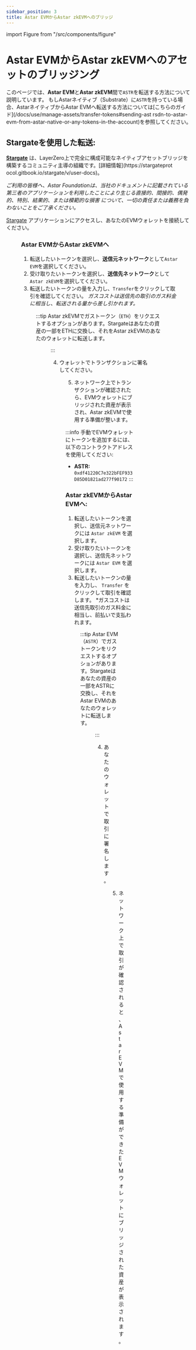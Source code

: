 ```yaml
---
sidebar_position: 3
title: Astar EVMからAstar zkEVMへのブリッジ
---
```


import Figure from "/src/components/figure"

# Astar EVMからAstar zkEVMへのアセットのブリッジング

このページでは、**Astar EVM**と**Astar zkEVM**間で`ASTR`を転送する方法について説明しています。
もしAstarネイティブ（Substrate）に`ASTR`を持っている場合、AstarネイティブからAstar EVMへ転送する方法については[こちらのガイド](/docs/use/manage-assets/transfer-tokens#sending-ast
rsdn-to-astar-evm-from-astar-native-or-any-tokens-in-the-account)を参照してください。

## Stargateを使用した転送:

**[Stargate](https://stargate.finance/transfer)** は、LayerZero上で完全に構成可能なネイティブアセットブリッジを構築するコミュニティ主導の組織です。[詳細情報](https://stargateprot
ocol.gitbook.io/stargate/v/user-docs)。

*ご利用の皆様へ、Astar Foundationは、当社のドキュメントに記載されている第三者のアプリケーションを利用したことにより生じる直接的、間接的、偶発的、特別、結果的、または模範的な損害
について、一切の責任または義務を負わないことをご了承ください。*

[Stargate](https://stargate.finance/transfer) アプリケーションにアクセスし、あなたのEVMウォレットを接続してください。

<Figure src={require('/docs/use/zkevm-guides/img/Stargate_1.png').default} width="75%" />

### Astar EVMからAstar zkEVMへ

1. 転送したいトークンを選択し、**送信元ネットワーク**として`Astar EVM`を選択してください。
2. 受け取りたいトークンを選択し、**送信先ネットワーク**として`Astar zkEVM`を選択してください。
3. 転送したいトークンの量を入力し、`Transfer`をクリックして取引を確認してください。
*ガスコストは送信先の取引のガス料金に相当し、転送される量から差し引かれます。*

<Figure src={require('/docs/use/zkevm-guides/img/Stargate_2.png').default} width="85%" />

:::tip
Astar zkEVMでガストークン（`ETH`）をリクエストするオプションがあります。Stargateはあなたの資産の一部をETHに交換し、それをAstar zkEVMのあなたのウォレットに転送します。

<Figure src={require('/docs/use/zkevm-guides/img/Stargate_3.png').default} width="85%" />
:::

4. ウォレットでトランザクションに署名してください。

<Figure src={require('/docs/use/zkevm-guides/img/Stargate_4.png').default} width="75%" />

5. ネットワーク上でトランザクションが確認されたら、EVMウォレットにブリッジされた資産が表示され、Astar zkEVMで使用する準備が整います。

:::info
手動でEVMウォレットにトークンを追加するには、以下のコントラクトアドレスを使用してください:
- **ASTR:** `0xdf41220C7e322bFEF933D85D01821ad277f90172`
:::

### Astar zkEVMからAstar EVMへ:

1. 転送したいトークンを選択し、送信元ネットワークには `Astar zkEVM` を選択します。
2. 受け取りたいトークンを選択し、送信先ネットワークには `Astar EVM` を選択します。
3. 転送したいトークンの量を入力し、 `Transfer` をクリックして取引を確認します。 
*ガスコストは送信先取引のガス料金に相当し、前払いで支払われます。

<Figure src={require('/docs/use/zkevm-guides/img/Stargate_5.png').default} width="85%" />

:::tip
Astar EVM（`ASTR`）でガストークンをリクエストするオプションがあります。Stargateはあなたの資産の一部をASTRに交換し、それをAstar EVMのあなたのウォレットに転送します。

<Figure src={require('/docs/use/zkevm-guides/img/Stargate_6.png').default} width="85%" />
:::

4. あなたのウォレットで取引に署名します。

<Figure src={require('/docs/use/zkevm-guides/img/Stargate_4.png').default} width="75%" />

5. ネットワーク上で取引が確認されると、Astar EVMで使用する準備ができたEVMウォレットにブリッジされた資産が表示されます。
